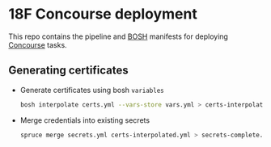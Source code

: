 # 18F Concourse deployment

This repo contains the pipeline and [BOSH](https://bosh.io) manifests for deploying [Concourse](https://concourse-ci.org/) tasks.

## Generating certificates

* Generate certificates using bosh `variables`

    ```sh
    bosh interpolate certs.yml --vars-store vars.yml > certs-interpolated.yml
    ```

* Merge credentials into existing secrets

    ```sh
    spruce merge secrets.yml certs-interpolated.yml > secrets-complete.yml
    ```
